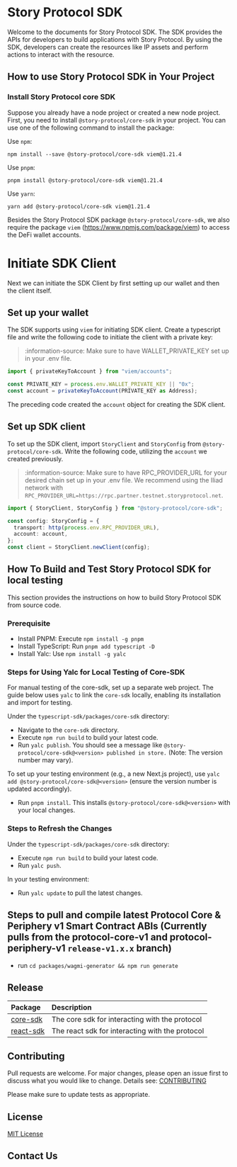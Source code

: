 # Story Protocol SDK

Welcome to the documents for Story Protocol SDK. The SDK provides the APIs for developers to build applications with Story Protocol. By using the SDK, developers can create the resources like IP assets and perform actions to interact with the resource.

## How to use Story Protocol SDK in Your Project

### Install Story Protocol core SDK

Suppose you already have a node project or created a new node project. First, you need to install `@story-protocol/core-sdk` in your project. You can use one of the following command to install the package:

Use `npm`:

```
npm install --save @story-protocol/core-sdk viem@1.21.4
```

Use `pnpm`:

```
pnpm install @story-protocol/core-sdk viem@1.21.4
```

Use `yarn`:

```
yarn add @story-protocol/core-sdk viem@1.21.4
```

Besides the Story Protocol SDK package `@story-protocol/core-sdk`, we also require the package `viem` (https://www.npmjs.com/package/viem) to access the DeFi wallet accounts.

# Initiate SDK Client

Next we can initiate the SDK Client by first setting up our wallet and then the client itself.

## Set up your wallet

The SDK supports using `viem` for initiating SDK client. Create a typescript file and write the following code to initiate the client with a private key:

> :information-source: Make sure to have WALLET_PRIVATE_KEY set up in your .env file.

```typescript index.ts
import { privateKeyToAccount } from "viem/accounts";

const PRIVATE_KEY = process.env.WALLET_PRIVATE_KEY || "0x";
const account = privateKeyToAccount(PRIVATE_KEY as Address);
```

The preceding code created the `account` object for creating the SDK client.

## Set up SDK client

To set up the SDK client, import `StoryClient` and `StoryConfig` from `@story-protocol/core-sdk`. Write the following code, utilizing the `account` we created previously.

> :information-source: Make sure to have RPC_PROVIDER_URL for your desired chain set up in your .env file. We recommend using the Iliad network with `RPC_PROVIDER_URL=https://rpc.partner.testnet.storyprotocol.net`.

```typescript index.ts
import { StoryClient, StoryConfig } from "@story-protocol/core-sdk";

const config: StoryConfig = {
  transport: http(process.env.RPC_PROVIDER_URL),
  account: account,
};
const client = StoryClient.newClient(config);
```

## How To Build and Test Story Protocol SDK for local testing

This section provides the instructions on how to build Story Protocol SDK from source code.

### Prerequisite

- Install PNPM: Execute `npm install -g pnpm`
- Install TypeScript: Run `pnpm add typescript -D`
- Install Yalc: Use `npm install -g yalc`

### Steps for Using Yalc for Local Testing of Core-SDK

For manual testing of the core-sdk, set up a separate web project. The guide below uses `yalc` to link the `core-sdk` locally, enabling its installation and import for testing.

Under the `typescript-sdk/packages/core-sdk` directory:

- Navigate to the `core-sdk` directory.
- Execute `npm run build` to build your latest code.
- Run `yalc publish`. You should see a message like `@story-protocol/core-sdk@<version> published in store.` (Note: The version number may vary).

To set up your testing environment (e.g., a new Next.js project), use `yalc add @story-protocol/core-sdk@<version>` (ensure the version number is updated accordingly).

- Run `pnpm install`. This installs `@story-protocol/core-sdk@<version>` with your local changes.

### Steps to Refresh the Changes

Under the `typescript-sdk/packages/core-sdk` directory:

- Execute `npm run build` to build your latest code.
- Run `yalc push`.

In your testing environment:

- Run `yalc update` to pull the latest changes.

## Steps to pull and compile latest Protocol Core & Periphery v1 Smart Contract ABIs (Currently pulls from the protocol-core-v1 and protocol-periphery-v1 `release-v1.x.x` branch)

- run `cd packages/wagmi-generator && npm run generate`

## Release

| Package                           | Description                                     |
| :-------------------------------- | :---------------------------------------------- |
| [core-sdk](./packages/core-sdk)   | The core sdk for interacting with the protocol  |
| [react-sdk](./packages/react-sdk) | The react sdk for interacting with the protocol |

## Contributing

Pull requests are welcome. For major changes, please open an issue first
to discuss what you would like to change. Details see: [CONTRIBUTING](/CONTRIBUTING.md)

Please make sure to update tests as appropriate.

## License

[MIT License](/LICENSE.md)

## Contact Us
